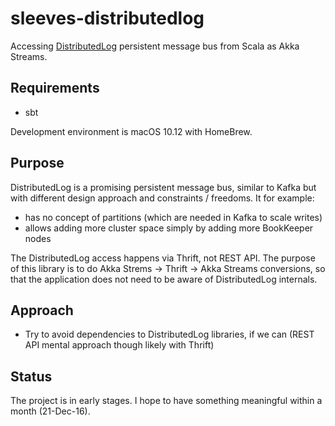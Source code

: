 # sleeves-distributedlog

Accessing [DistributedLog](http://distributedlog.incubator.apache.org/) persistent message bus from Scala as Akka Streams.

## Requirements

- sbt

Development environment is macOS 10.12 with HomeBrew.

## Purpose

DistributedLog is a promising persistent message bus, similar to Kafka but with different design approach and constraints / freedoms. It for example:

- has no concept of partitions (which are needed in Kafka to scale writes)
- allows adding more cluster space simply by adding more BookKeeper nodes

The DistributedLog access happens via Thrift, not REST API. The purpose of this library is to do Akka Strems -> Thrift -> Akka Streams conversions, so that the application does not need to be aware of DistributedLog internals.

## Approach

- Try to avoid dependencies to DistributedLog libraries, if we can (REST API mental approach though likely with Thrift)

## Status

The project is in early stages. I hope to have something meaningful within a month (21-Dec-16).

<!-- remove
## Installing DL 0.4.0-SNAPSHOT locally

DistributedLog 0.4.0 has not been released, yet (20-Dec-16). You need to build
and install it locally by:

```
$ git clone git@github.com:apache/incubator-distributedlog.git
$ cd incubator-distributedlog
$ ./scripts/change-scala-version.sh 2.11
```
-->